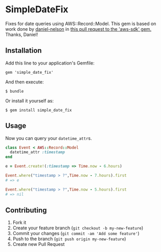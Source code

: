 # SimpleDateFix

Fixes for date queries using AWS::Record::Model.  This gem is based on
work done by [daniel-nelson](https://github.com/daniel-nelson) in [this
pull request to the 'aws-sdk'
gem.](https://github.com/aws/aws-sdk-ruby/pull/22)
Thanks, Daniel!

## Installation

Add this line to your application's Gemfile:

    gem 'simple_date_fix'

And then execute:

    $ bundle

Or install it yourself as:

    $ gem install simple_date_fix

## Usage

Now you can query your `datetime_attr`s.

```ruby
class Event < AWS::Record::Model
  datetime_attr :timestamp
end

e = Event.create!(:timestamp => Time.now - 6.hours)

Event.where("timestamp > ?",Time.now - 7.hours).first
# => e

Event.where("timestamp > ?",Time.now - 5.hours).first
# => nil
```

## Contributing

1. Fork it
2. Create your feature branch (`git checkout -b my-new-feature`)
3. Commit your changes (`git commit -am 'Add some feature'`)
4. Push to the branch (`git push origin my-new-feature`)
5. Create new Pull Request
